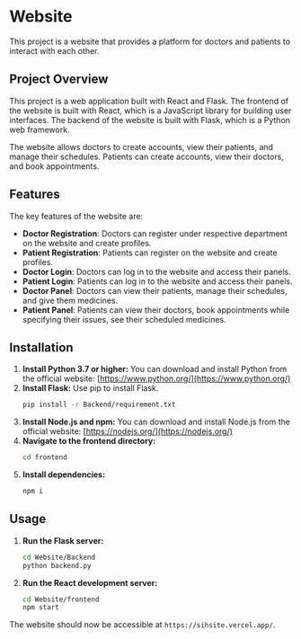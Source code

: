 # Website

This project is a website that provides a platform for doctors and patients to interact with each other.

## Project Overview

This project is a web application built with React and Flask. The frontend of the website is built with React, which is a JavaScript library for building user interfaces. The backend of the website is built with Flask, which is a Python web framework. 

The website allows doctors to create accounts, view their patients, and manage their schedules. Patients can create accounts, view their doctors, and book appointments.

## Features

The key features of the website are:

- **Doctor Registration**: Doctors can register under respective department on the website and create profiles.
- **Patient Registration**: Patients can register on the website and create profiles.
- **Doctor Login**: Doctors can log in to the website and access their panels.
- **Patient Login**: Patients can log in to the website and access their panels.
- **Doctor Panel**: Doctors can view their patients, manage their schedules, and give them medicines.
- **Patient Panel**: Patients can view their doctors, book appointments while specifying their issues, see their scheduled medicines.

## Installation

1. **Install Python 3.7 or higher:** You can download and install Python from the official website: [https://www.python.org/](https://www.python.org/)
2. **Install Flask:** Use pip to install Flask.
    ```bash
    pip install -r Backend/requirement.txt
    ```
3. **Install Node.js and npm:** You can download and install Node.js from the official website: [https://nodejs.org/](https://nodejs.org/)
4. **Navigate to the frontend directory:**
    ```bash
    cd frontend
    ```
5. **Install dependencies:**
    ```bash
    npm i
    ```

## Usage

1. **Run the Flask server:**
    ```bash
    cd Website/Backend
    python backend.py
    ```
2. **Run the React development server:**
    ```bash
    cd Website/frontend
    npm start
    ```

The website should now be accessible at `https://sihsite.vercel.app/`.


